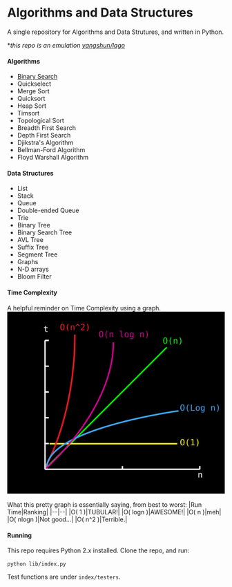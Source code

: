 # Algorithms and Data Structures

A single repository for Algorithms and Data Strutures, and written in Python.  

*_this repo is an emulation [yangshun/lago](https://github.com/yangshun/lago)_

#### Algorithms
* [Binary Search](/lib/algorithms/binary_search.py)
* Quickselect
* Merge Sort
* Quicksort
* Heap Sort
* Timsort
* Topological Sort
* Breadth First Search
* Depth First Search
* Djikstra's Algorithm
* Bellman-Ford Algorithm
* Floyd Warshall Algorithm

#### Data Structures
* List
* Stack
* Queue
* Double-ended Queue
* Trie
* Binary Tree
* Binary Search Tree
* AVL Tree
* Suffix Tree
* Segment Tree
* Graphs
* N-D arrays
* Bloom Filter

#### Time Complexity
A helpful reminder on Time Complexity using a graph.
![alt text](/assets/time_complexity_mini.svg "pretty graph")

What this pretty graph is essentially saying, from best to worst:
|Run Time|Ranking|
|--|--|
|O( 1 )|TUBULAR!| 
|O( logn )|AWESOME!|
|O( n )|meh|
|O( nlogn )|Not good...|
|O( n^2 )|Terrible.|

#### Running
This repo requires Python 2.x installed.
Clone the repo, and run:
```
python lib/index.py
```

Test functions are under ```index/testers```.